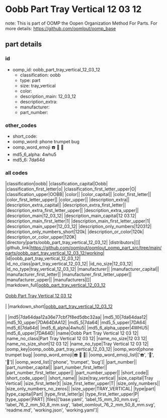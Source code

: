 # Oobb Part Tray Vertical 12 03 12  

note: This is part of OOMP the Oopen Organization Method For Parts. For more details: https://github.com/oomlout/oomp_base

##  part details





### id
* oomp_id: oobb_part_tray_vertical_12_03_12
  * classification: oobb
  * type: part
  * size: tray_vertical
  * color: 
  * description_main: 12_03_12
  * description_extra: 
  * manufacturer: 
  * part_number: 

### other_codes
* short_code: 
* oomp_word: phone trumpet bug
* oomp_word_emoji :phone: :trumpet: :bug:
* md5_6_alpha: 4whu5
* md5_6: 7da64d

### all codes 
|classification|oobb|
|classification_capital|Oobb|
|classification_first_letter|o|
|classification_first_letter_upper|O|
|classification_upper|OOBB|
|color||
|color_capital||
|color_first_letter||
|color_first_letter_upper||
|color_upper||
|description_extra||
|description_extra_capital||
|description_extra_first_letter||
|description_extra_first_letter_upper||
|description_extra_upper||
|description_main|12_03_12|
|description_main_capital|12 03.12|
|description_main_first_letter|1|
|description_main_first_letter_upper|1|
|description_main_upper|12_03_12|
|description_only_numbers|120312|
|description_only_numbers_short|120k|
|description_or_color|120k|
|description_or_color_upper|120K|
|directory|parts/oobb_part_tray_vertical_12_03_12|
|distributors|[]|
|github_link|https://github.com/oomlout/oomlout_oomp_part_src/tree/main/parts/oobb_part_tray_vertical_12_03_12/working|
|id|oobb_part_tray_vertical_12_03_12|
|id_no_class|part_tray_vertical_12_03_12|
|id_no_size|12_03_12|
|id_no_type|tray_vertical_12_03_12|
|manufacturer||
|manufacturer_capital||
|manufacturer_first_letter||
|manufacturer_first_letter_upper||
|manufacturer_upper||
|manufacturers|[]|
|markdown_full|[oobb_part_tray_vertical_12_03_12](https://github.com/oomlout/oomlout_oomp_part_src/tree/main/parts/oobb_part_tray_vertical_12_03_12/working)<br>[](https://github.com/oomlout/oomlout_oomp_part_src/tree/main/parts/oobb_part_tray_vertical_12_03_12/working)<br>[Oobb Part Tray Vertical 12 03 12](https://github.com/oomlout/oomlout_oomp_part_src/tree/main/parts/oobb_part_tray_vertical_12_03_12/working)<br><br>|
|markdown_short|[oobb_part_tray_vertical_12_03_12](https://github.com/oomlout/oomlout_oomp_part_src/tree/main/parts/oobb_part_tray_vertical_12_03_12/working)<br><br>|
|md5|7da64daa12a36e77cbf7f8ed5dbc32aa|
|md5_10|7da64daa12|
|md5_10_upper|7DA64DAA12|
|md5_5|7da64|
|md5_5_upper|7DA64|
|md5_6|7da64d|
|md5_6_alpha|4whu5|
|md5_6_alpha_upper|4WHU5|
|md5_6_upper|7DA64D|
|name|Oobb Part Tray Vertical 12 03 12|
|name_no_class|Part Tray Vertical 12 03 12|
|name_no_size|12 03 12|
|name_no_size_short|12 03 12|
|name_no_type|Tray Vertical 12 03 12|
|oomp_key|oomp_oobb_part_tray_vertical_12_03_12|
|oomp_word|phone trumpet bug|
|oomp_word_emoji|:phone: :trumpet: :bug:|
|oomp_word_emoji_list|[':phone:', ':trumpet:', ':bug:']|
|oomp_word_list|['phone', 'trumpet', 'bug']|
|part_number||
|part_number_capital||
|part_number_first_letter||
|part_number_first_letter_upper||
|part_number_upper||
|short_code||
|short_code_upper||
|short_name||
|size|tray_vertical|
|size_capital|Tray Vertical|
|size_first_letter|t|
|size_first_letter_upper|T|
|size_only_numbers||
|size_only_numbers_no_zeros||
|size_upper|TRAY_VERTICAL|
|type|part|
|type_capital|Part|
|type_first_letter|p|
|type_first_letter_upper|P|
|type_upper|PART|
|files|['base.yaml', 'label_15_mm_30_mm.svg', 'label_76_2_mm_50_8_mm.svg', 'label_oomlout_76_2_mm_50_8_mm.svg', 'readme.md', 'working.json', 'working.yaml']|
